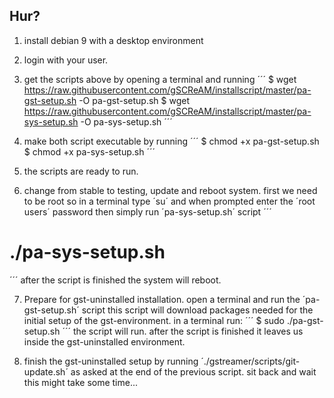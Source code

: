 
## Hur?
 1. install debian 9 with a desktop environment

 2. login with your user.

 3. get the scripts above by opening a terminal and running
 ´´´
 $ wget https://raw.githubusercontent.com/gSCReAM/installscript/master/pa-gst-setup.sh -O pa-gst-setup.sh
$ wget https://raw.githubusercontent.com/gSCReAM/installscript/master/pa-sys-setup.sh -O pa-sys-setup.sh
 ´´´

 4. make both script executable by running
 ´´´
 $ chmod +x pa-gst-setup.sh
 $ chmod +x pa-sys-setup.sh
 ´´´

 5. the scripts are ready to run.

 6. change from stable to testing, update and reboot system.
 first we need to be root so in a terminal type ´su´ and when prompted enter the ´root users´ password
 then simply run ´pa-sys-setup.sh´ script
 ´´´
 # ./pa-sys-setup.sh
 ´´´
 after the script is finished the system will reboot.

 7. Prepare for gst-uninstalled installation.
 open a terminal and  run the ´pa-gst-setup.sh´ script
 this script will download packages needed for the initial setup of the gst-environment. in a terminal run:
 ´´´
 $ sudo ./pa-gst-setup.sh
 ´´´
 the script will run. after the script is finished it leaves us inside the gst-uninstalled environment.

 8. finish the gst-uninstalled setup by running
 ´./gstreamer/scripts/git-update.sh´ as asked at the end
  of the previous script.
  sit back and wait this might take some time...
